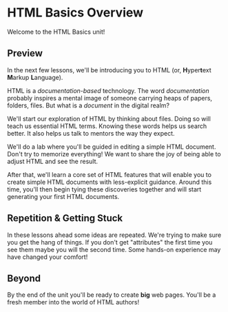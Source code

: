 # HTML Basics Overview

Welcome to the HTML Basics unit!

## Preview

In the next few lessons, we'll be introducing you to HTML (or, **H**yper**t**ext
**M**arkup **L**anguage).

HTML is a _documentation-based_ technology. The word _documentation_ probably
inspires a mental image of someone carrying heaps of papers, folders, files.
But what is a _document_ in the digital realm?

We'll start our exploration of HTML by thinking about files. Doing so will
teach us essential HTML terms. Knowing these words helps us search better.  It
also helps us talk to mentors the way they expect.

We'll do a lab where you'll be guided in editing a simple HTML document. 
Don't try to memorize everything! We want to share the joy of being able to
adjust HTML and see the result.

After that, we'll learn a core set of HTML features that will enable you to create
simple HTML documents with less-explicit guidance. Around this time, you'll then
begin tying these discoveries together and will start generating your first
HTML documents.

## Repetition &amp; Getting Stuck

In these lessons ahead some ideas are repeated. We're trying to make sure you
get the hang of things.  If you don't get "attributes" the first time you see
them maybe you will the second time.  Some hands-on experience may have changed
your comfort!

## Beyond

By the end of the unit you'll be ready to create **big** web pages. You'll be a
fresh member into the world of HTML authors!
